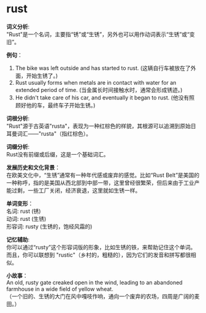 # rust

**词义分析**:  
"Rust"是一个名词，主要指“锈”或“生锈”，另外也可以用作动词表示“生锈”或“变旧”。

  

**例句**：

  

1.  The bike was left outside and has started to rust. (这辆自行车被放在了外面，开始生锈了。)
2.  Rust usually forms when metals are in contact with water for an extended period of time. (当金属长时间接触水时，通常会形成锈迹。)
3.  He didn't take care of his car, and eventually it began to rust. (他没有照顾好他的车，最终车子开始生锈。)

  

**词根分析**:  
"Rust"源于古英语"rusta"，表现为一种红棕色的样貌，其根源可以追溯到原始日耳曼词汇——"rusta"（指红棕色）。

  

**词缀分析**:  
Rust没有前缀或后缀，这是一个基础词汇。

  

**发展历史和文化背景**：  
在欧美文化中，“生锈”通常有一种年代感或废弃的感觉。比如“Rust Belt”是美国的一种称呼，指的是美国从西北部到中部一带，这里曾经很繁荣，但后来由于工业产能过剩，一些工厂关闭，经济衰退，这里就如生锈一样。

  

**单词变形**：  
名词: rust (锈)  
动词: rust (生锈)  
形容词: rusty (生锈的，饱经风霜的)

  

**记忆辅助**:  
你可以通过“rusty”这个形容词版的形象，比如生锈的铁，来帮助记住这个单词。而且，你可以联想到 "rustic"（乡村的，粗糙的），因为它们的发音和拼写都很相似。

  

**小故事**：  
An old, rusty gate creaked open in the wind, leading to an abandoned farmhouse in a wide field of yellow wheat.  
（一个旧的、生锈的大门在风中嘎吱作响，通向一个废弃的农场，四周是广阔的麦田。）
